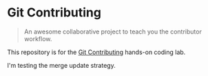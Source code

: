 # Git Contributing

> An awesome collaborative project to teach you the contributor workflow.

This repository is for the [Git Contributing](https://knowthecode.io/labs/git-contributing) hands-on coding lab.

I'm testing the merge update strategy.
